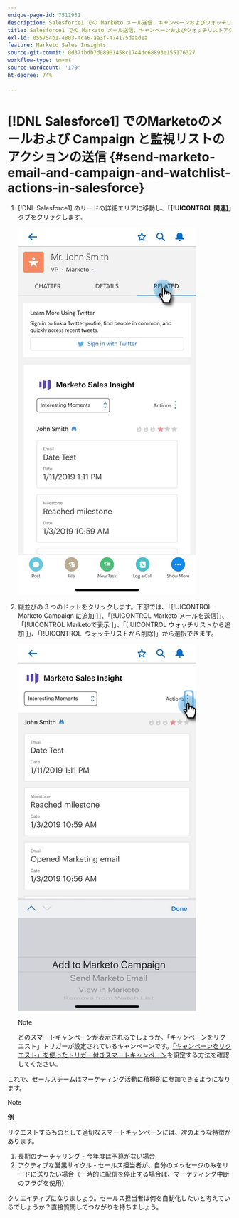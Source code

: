 ```yaml
---
unique-page-id: 7511931
description: Salesforce1 での Marketo メール送信、キャンペーンおよびウォッチリストアクション - Marketo ドキュメント - 製品ドキュメント
title: Salesforce1 での Marketo メール送信、キャンペーンおよびウォッチリストアクション
exl-id: 055754b1-4803-4ca6-aa3f-474175daad1a
feature: Marketo Sales Insights
source-git-commit: 0d37fbdb7d08901458c1744dc68893e155176327
workflow-type: tm+mt
source-wordcount: '170'
ht-degree: 74%

---
```


# [!DNL Salesforce1] でのMarketoのメールおよび Campaign と監視リストのアクションの送信 {#send-marketo-email-and-campaign-and-watchlist-actions-in-salesforce}

1. [!DNL Salesforce1] のリードの詳細エリアに移動し、「**[!UICONTROL 関連]**」タブをクリックします。

   ![](assets/one-1.png)

1. 縦並びの 3 つのドットをクリックします。下部では、「[!UICONTROL Marketo Campaign に追加 &#x200B;]」、「[!UICONTROL Marketo メールを送信 &#x200B;]」、「[!UICONTROL Marketoで表示 &#x200B;]」、「[!UICONTROL &#x200B; ウォッチリストから追加 &#x200B;]」、「[!UICONTROL &#x200B; ウォッチリストから削除 &#x200B;]」から選択できます。

   ![](assets/two-1.png)

   >[!NOTE]
   >
   >どのスマートキャンペーンが表示されるでしょうか。「キャンペーンをリクエスト」トリガーが設定されているキャンペーンです。[「キャンペーンをリクエスト」を使ったトリガー付きスマートキャンペーン](/help/marketo/product-docs/core-marketo-concepts/smart-campaigns/flow-actions/request-campaign.md)を設定する方法を確認してください。

これで、セールスチームはマーケティング活動に積極的に参加できるようになります。

>[!NOTE]
>
>**例**
>
>リクエストするものとして適切なスマートキャンペーンには、次のような特徴があります。
>
>1. 長期のナーチャリング - 今年度は予算がない場合
>1. アクティブな営業サイクル - セールス担当者が、自分のメッセージのみをリードに送りたい場合（一時的に配信を停止する場合は、マーケティング中断のフラグを使用）
>
>クリエイティブになりましょう。セールス担当者は何を自動化したいと考えているでしょうか？直接質問してつながりを持ちましょう。
